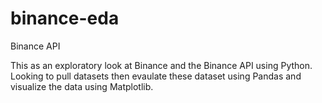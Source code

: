 # binance-eda
Binance API 

This as an exploratory look at Binance and the Binance API using Python. Looking to pull datasets then evaulate these dataset using Pandas and visualize the data using Matplotlib.
